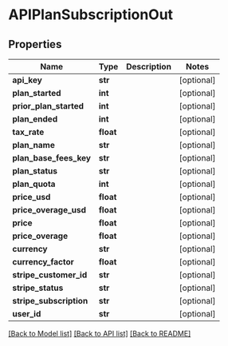 # APIPlanSubscriptionOut

## Properties
Name | Type | Description | Notes
------------ | ------------- | ------------- | -------------
**api_key** | **str** |  | [optional] 
**plan_started** | **int** |  | [optional] 
**prior_plan_started** | **int** |  | [optional] 
**plan_ended** | **int** |  | [optional] 
**tax_rate** | **float** |  | [optional] 
**plan_name** | **str** |  | [optional] 
**plan_base_fees_key** | **str** |  | [optional] 
**plan_status** | **str** |  | [optional] 
**plan_quota** | **int** |  | [optional] 
**price_usd** | **float** |  | [optional] 
**price_overage_usd** | **float** |  | [optional] 
**price** | **float** |  | [optional] 
**price_overage** | **float** |  | [optional] 
**currency** | **str** |  | [optional] 
**currency_factor** | **float** |  | [optional] 
**stripe_customer_id** | **str** |  | [optional] 
**stripe_status** | **str** |  | [optional] 
**stripe_subscription** | **str** |  | [optional] 
**user_id** | **str** |  | [optional] 

[[Back to Model list]](../README.md#documentation-for-models) [[Back to API list]](../README.md#documentation-for-api-endpoints) [[Back to README]](../README.md)


